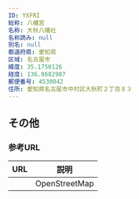```yaml
---
ID: YXFRI
総称: 八幡宮
名称: 大秋八幡社
名称読み: null
別名: null
都道府県: 愛知県
区域: 名古屋市
緯度: 35.1750126
経度: 136.8682987
郵便番号: 4530042
住所: 愛知県名古屋市中村区大秋町２丁目８３
---
```


## その他

### 参考URL

| URL | 説明          |
| --- | ------------- |
|     | OpenStreetMap |
